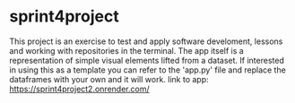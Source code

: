 # sprint4project
 This project is an exercise to test and apply software develoment, lessons and working with repositories in the terminal. The app itself is a representation of simple visual elements lifted from a dataset.
If interested in using this as a template you can refer to the 'app.py' file and replace the dataframes with your own and it will work.
link to app: https://sprint4project2.onrender.com/
